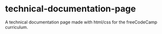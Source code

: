 # technical-documentation-page
A technical documentation page made with html/css for the freeCodeCamp curriculum.
